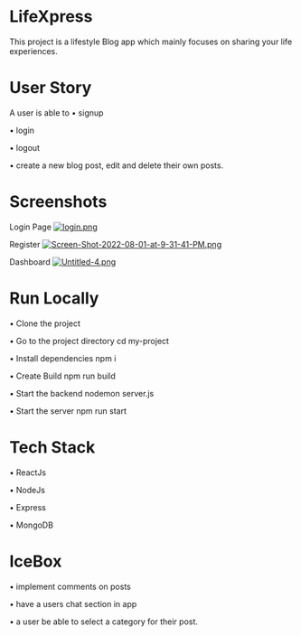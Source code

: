 # LifeXpress
This project is a lifestyle Blog app which mainly focuses on sharing your life experiences.

# User Story
A user is able to 
• signup

• login

• logout

• create a new blog post, edit and delete their own posts. 


# Screenshots
Login Page
[![login.png](https://i.postimg.cc/CKjN3B21/login.png)](https://postimg.cc/VSknM6mQ)



Register
[![Screen-Shot-2022-08-01-at-9-31-41-PM.png](https://i.postimg.cc/Px3d1Nr2/Screen-Shot-2022-08-01-at-9-31-41-PM.png)](https://postimg.cc/qhKfTJK3)


Dashboard
[![Untitled-4.png](https://i.postimg.cc/dQj2cYNn/Untitled-4.png)](https://postimg.cc/jCCwyGbJ)





# Run Locally
• Clone the project

• Go to the project directory cd my-project

• Install dependencies npm i

• Create Build npm run build

• Start the backend nodemon server.js

• Start the server npm run start

# 

# Tech Stack
• ReactJs

• NodeJs

• Express

• MongoDB


# IceBox
• implement comments on posts

• have a users chat section in app 

• a user be able to select a category for their post. 
